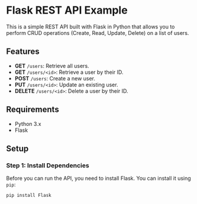 # Flask REST API Example

This is a simple REST API built with Flask in Python that allows you to perform CRUD operations (Create, Read, Update, Delete) on a list of users.

## Features
- **GET** `/users`: Retrieve all users.
- **GET** `/users/<id>`: Retrieve a user by their ID.
- **POST** `/users`: Create a new user.
- **PUT** `/users/<id>`: Update an existing user.
- **DELETE** `/users/<id>`: Delete a user by their ID.

## Requirements
- Python 3.x
- Flask

## Setup

### Step 1: Install Dependencies

Before you can run the API, you need to install Flask. You can install it using `pip`:

```bash
pip install Flask

